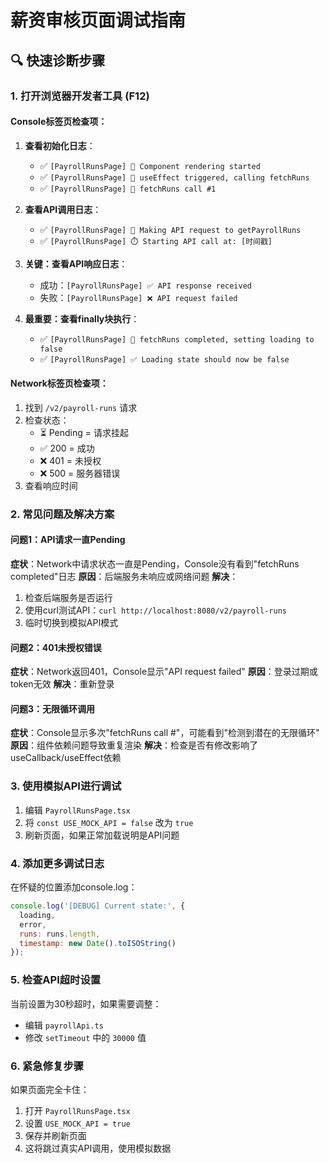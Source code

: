 # 薪资审核页面调试指南

## 🔍 快速诊断步骤

### 1. 打开浏览器开发者工具 (F12)

#### Console标签页检查项：
1. **查看初始化日志**：
   - ✅ `[PayrollRunsPage] 🚀 Component rendering started`
   - ✅ `[PayrollRunsPage] 🔧 useEffect triggered, calling fetchRuns`
   - ✅ `[PayrollRunsPage] 🚨 fetchRuns call #1`

2. **查看API调用日志**：
   - ✅ `[PayrollRunsPage] 📡 Making API request to getPayrollRuns`
   - ✅ `[PayrollRunsPage] ⏱️ Starting API call at: [时间戳]`

3. **关键：查看API响应日志**：
   - 成功：`[PayrollRunsPage] ✅ API response received`
   - 失败：`[PayrollRunsPage] ❌ API request failed`

4. **最重要：查看finally块执行**：
   - ✅ `[PayrollRunsPage] 🏁 fetchRuns completed, setting loading to false`
   - ✅ `[PayrollRunsPage] ✅ Loading state should now be false`

#### Network标签页检查项：
1. 找到 `/v2/payroll-runs` 请求
2. 检查状态：
   - ⏳ Pending = 请求挂起
   - ✅ 200 = 成功
   - ❌ 401 = 未授权
   - ❌ 500 = 服务器错误
3. 查看响应时间

### 2. 常见问题及解决方案

#### 问题1：API请求一直Pending
**症状**：Network中请求状态一直是Pending，Console没有看到"fetchRuns completed"日志
**原因**：后端服务未响应或网络问题
**解决**：
1. 检查后端服务是否运行
2. 使用curl测试API：`curl http://localhost:8080/v2/payroll-runs`
3. 临时切换到模拟API模式

#### 问题2：401未授权错误
**症状**：Network返回401，Console显示"API request failed"
**原因**：登录过期或token无效
**解决**：重新登录

#### 问题3：无限循环调用
**症状**：Console显示多次"fetchRuns call #"，可能看到"检测到潜在的无限循环"
**原因**：组件依赖问题导致重复渲染
**解决**：检查是否有修改影响了useCallback/useEffect依赖

### 3. 使用模拟API进行调试

1. 编辑 `PayrollRunsPage.tsx`
2. 将 `const USE_MOCK_API = false` 改为 `true`
3. 刷新页面，如果正常加载说明是API问题

### 4. 添加更多调试日志

在怀疑的位置添加console.log：
```javascript
console.log('[DEBUG] Current state:', {
  loading,
  error,
  runs: runs.length,
  timestamp: new Date().toISOString()
});
```

### 5. 检查API超时设置

当前设置为30秒超时，如果需要调整：
- 编辑 `payrollApi.ts`
- 修改 `setTimeout` 中的 `30000` 值

### 6. 紧急修复步骤

如果页面完全卡住：
1. 打开 `PayrollRunsPage.tsx`
2. 设置 `USE_MOCK_API = true`
3. 保存并刷新页面
4. 这将跳过真实API调用，使用模拟数据 